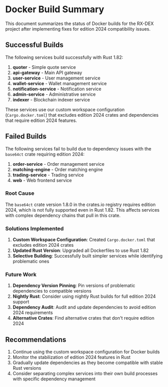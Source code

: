 # Docker Build Summary

This document summarizes the status of Docker builds for the RX-DEX project after implementing fixes for edition 2024 compatibility issues.

## Successful Builds

The following services build successfully with Rust 1.82:

1. **quoter** - Simple quote service
2. **api-gateway** - Main API gateway
3. **user-service** - User management service
4. **wallet-service** - Wallet management service
5. **notification-service** - Notification service
6. **admin-service** - Administrative service
7. **indexer** - Blockchain indexer service

These services use our custom workspace configuration (`Cargo.docker.toml`) that excludes edition 2024 crates and dependencies that require edition 2024 features.

## Failed Builds

The following services fail to build due to dependency issues with the `base64ct` crate requiring edition 2024:

1. **order-service** - Order management service
2. **matching-engine** - Order matching engine
3. **trading-service** - Trading service
4. **web** - Web frontend service

### Root Cause

The `base64ct` crate version 1.8.0 in the crates.io registry requires edition 2024, which is not fully supported even in Rust 1.82. This affects services with complex dependency chains that pull in this crate.

### Solutions Implemented

1. **Custom Workspace Configuration**: Created `Cargo.docker.toml` that excludes edition 2024 crates
2. **Updated Rust Version**: Upgraded all Dockerfiles to use Rust 1.82
3. **Selective Building**: Successfully built simpler services while identifying problematic ones

### Future Work

1. **Dependency Version Pinning**: Pin versions of problematic dependencies to compatible versions
2. **Nightly Rust**: Consider using nightly Rust builds for full edition 2024 support
3. **Dependency Audit**: Audit and update dependencies to avoid edition 2024 requirements
4. **Alternative Crates**: Find alternative crates that don't require edition 2024

## Recommendations

1. Continue using the custom workspace configuration for Docker builds
2. Monitor the stabilization of edition 2024 features in Rust
3. Gradually update dependencies as they become compatible with stable Rust versions
4. Consider separating complex services into their own build processes with specific dependency management